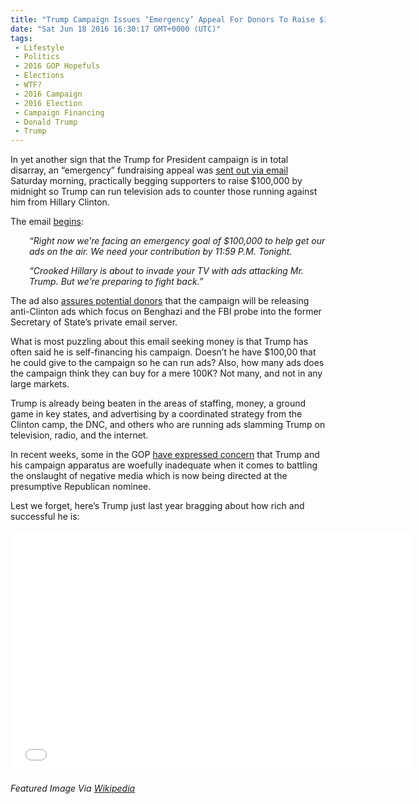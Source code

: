 ```yaml
---
title: "Trump Campaign Issues ‘Emergency’ Appeal For Donors To Raise $100,000"
date: "Sat Jun 18 2016 16:30:17 GMT+0000 (UTC)"
tags: 
 - Lifestyle
 - Politics
 - 2016 GOP Hopefuls
 - Elections
 - WTF?
 - 2016 Campaign
 - 2016 Election
 - Campaign Financing
 - Donald Trump
 - Trump
---
```

<p><!-- Quick Adsense WordPress Plugin: http://quicksense.net/ --></p><p>In yet another sign that the Trump for President campaign is in total disarray, an &#x201C;emergency&#x201D; fundraising appeal was <a href="http://www.cnn.com/2016/06/18/politics/donald-trump-emergency-fundraising/index.html" onclick="__gaTracker(&apos;send&apos;, &apos;event&apos;, &apos;outbound-article&apos;, &apos;http://www.cnn.com/2016/06/18/politics/donald-trump-emergency-fundraising/index.html&apos;, &apos;sent out via email&apos;);" target="_blank">sent out via email</a> Saturday morning, practically begging supporters to raise $100,000 by midnight so Trump can run television ads to counter those running against him from Hillary Clinton.</p><p>The email <a href="http://www.cnn.com/2016/06/18/politics/donald-trump-emergency-fundraising/index.html" onclick="__gaTracker(&apos;send&apos;, &apos;event&apos;, &apos;outbound-article&apos;, &apos;http://www.cnn.com/2016/06/18/politics/donald-trump-emergency-fundraising/index.html&apos;, &apos;begins&apos;);" target="_blank">begins</a>:</p><p style="padding-left: 30px;"><em>&#x201C;Right now we&#x2019;re facing an emergency goal of $100,000 to help get our ads on the air. We need your contribution by 11:59 P.M. Tonight.</em></p><p style="padding-left: 30px;"><em>&#x201C;Crooked Hillary is about to invade your TV with ads attacking Mr. Trump. But we&#x2019;re preparing to fight back.&#x201D;</em></p><p>The ad also <a href="http://www.cnn.com/2016/06/18/politics/donald-trump-emergency-fundraising/index.html" onclick="__gaTracker(&apos;send&apos;, &apos;event&apos;, &apos;outbound-article&apos;, &apos;http://www.cnn.com/2016/06/18/politics/donald-trump-emergency-fundraising/index.html&apos;, &apos;assures potential donors&apos;);" target="_blank">assures potential donors</a> that the campaign will be releasing anti-Clinton ads which focus on Benghazi and the FBI probe into the former Secretary of State&#x2019;s private email server.</p><p>What is most puzzling about this email seeking money is that Trump has often said he is self-financing his campaign. Doesn&#x2019;t he have $100,00 that he could give to the campaign so he can run ads? Also, how many ads does the campaign think they can buy for a mere 100K? Not many, and not in any large markets.</p><p>Trump is already being beaten in the areas of staffing, money, a ground game in key states, and advertising by a coordinated strategy from the Clinton camp, the DNC, and others who are running ads slamming Trump on television, radio, and the internet.</p><p>In recent weeks, some in the GOP <a href="http://www.cnn.com/2016/06/18/politics/donald-trump-emergency-fundraising/index.html" onclick="__gaTracker(&apos;send&apos;, &apos;event&apos;, &apos;outbound-article&apos;, &apos;http://www.cnn.com/2016/06/18/politics/donald-trump-emergency-fundraising/index.html&apos;, &apos;have expressed concern&apos;);" target="_blank">have expressed concern</a> that Trump and his campaign apparatus are woefully inadequate when it comes to battling the onslaught of negative media which is now being directed at the presumptive Republican nominee.</p><p>Lest we forget, here&#x2019;s Trump just last year bragging about how rich and successful he is:</p><p><!-- Quick Adsense WordPress Plugin: http://quicksense.net/ --></p><p><span class="embed-youtube" style="text-align:center; display: block;"><iframe class="youtube-player" type="text/html" width="640" height="390" src="//www.youtube.com/embed/7fKmGoEL8M8?version=3&amp;rel=1&amp;fs=1&amp;autohide=2&amp;showsearch=0&amp;showinfo=1&amp;iv_load_policy=1&amp;wmode=transparent" allowfullscreen="true" style="border:0;"></iframe></span></p><p><em>Featured Image Via <a href="http://By Gage Skidmore from Peoria, AZ, United States of America - Donald Trump, CC BY-SA 2.0, https://commons.wikimedia.org/w/index.php?curid=47177845" onclick="__gaTracker(&apos;send&apos;, &apos;event&apos;, &apos;outbound-article&apos;, &apos;http://By Gage Skidmore from Peoria, AZ, United States of America - Donald Trump, CC BY-SA 2.0, https://commons.wikimedia.org/w/index.php?curid=47177845&apos;, &apos;Wikipedia&apos;);" target="_blank">Wikipedia</a>&#xA0;</em></p><div style="font-size:0px;height:0px;line-height:0px;margin:0;padding:0;clear:both"></div>